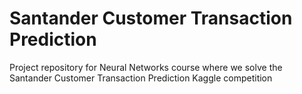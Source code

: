 # Santander Customer Transaction Prediction
Project repository for Neural Networks course where we solve the Santander Customer Transaction Prediction Kaggle competition
